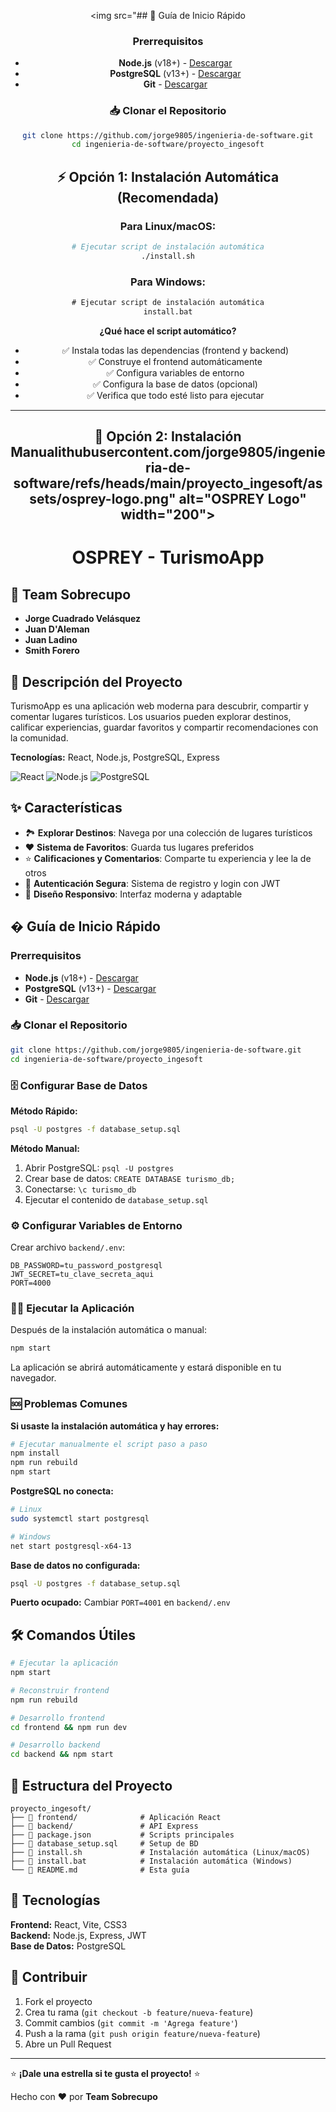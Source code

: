 <div align="center">
  
<img src="## 🚀 Guía de Inicio Rápido

### Prerrequisitos
- **Node.js** (v18+) - [Descargar](https://nodejs.org/)
- **PostgreSQL** (v13+) - [Descargar](https://www.postgresql.org/download/)
- **Git** - [Descargar](https://git-scm.com/)

### 📥 Clonar el Repositorio

```bash
git clone https://github.com/jorge9805/ingenieria-de-software.git
cd ingenieria-de-software/proyecto_ingesoft
```

## ⚡ Opción 1: Instalación Automática (Recomendada)

### Para Linux/macOS:
```bash
# Ejecutar script de instalación automática
./install.sh
```

### Para Windows:
```cmd
# Ejecutar script de instalación automática
install.bat
```

**¿Qué hace el script automático?**
- ✅ Instala todas las dependencias (frontend y backend)
- ✅ Construye el frontend automáticamente
- ✅ Configura variables de entorno
- ✅ Configura la base de datos (opcional)
- ✅ Verifica que todo esté listo para ejecutar

---

## 🔧 Opción 2: Instalación Manualithubusercontent.com/jorge9805/ingenieria-de-software/refs/heads/main/proyecto_ingesoft/assets/osprey-logo.png" alt="OSPREY Logo" width="200">

# OSPREY - TurismoApp


</div>

## 👥 Team Sobrecupo

- **Jorge Cuadrado Velásquez**
- **Juan D'Aleman**
- **Juan Ladino** 
- **Smith Forero**

## 📝 Descripción del Proyecto

TurismoApp es una aplicación web moderna para descubrir, compartir y comentar lugares turísticos. Los usuarios pueden explorar destinos, calificar experiencias, guardar favoritos y compartir recomendaciones con la comunidad.

**Tecnologías:** React, Node.js, PostgreSQL, Express

![React](https://img.shields.io/badge/React-18-61DAFB?style=for-the-badge&logo=react)
![Node.js](https://img.shields.io/badge/Node.js-18+-339933?style=for-the-badge&logo=node.js)
![PostgreSQL](https://img.shields.io/badge/PostgreSQL-13+-336791?style=for-the-badge&logo=postgresql)

## ✨ Características

- 🏞️ **Explorar Destinos**: Navega por una colección de lugares turísticos
- ❤️ **Sistema de Favoritos**: Guarda tus lugares preferidos
- ⭐ **Calificaciones y Comentarios**: Comparte tu experiencia y lee la de otros
- 🔐 **Autenticación Segura**: Sistema de registro y login con JWT
- 📱 **Diseño Responsivo**: Interfaz moderna y adaptable

## � Guía de Inicio Rápido

### Prerrequisitos
- **Node.js** (v18+) - [Descargar](https://nodejs.org/)
- **PostgreSQL** (v13+) - [Descargar](https://www.postgresql.org/download/)
- **Git** - [Descargar](https://git-scm.com/)

### 📥 Clonar el Repositorio

```bash
git clone https://github.com/jorge9805/ingenieria-de-software.git
cd ingenieria-de-software/proyecto_ingesoft
```

### 🗄️ Configurar Base de Datos

**Método Rápido:**
```bash
psql -U postgres -f database_setup.sql
```

**Método Manual:**
1. Abrir PostgreSQL: `psql -U postgres`
2. Crear base de datos: `CREATE DATABASE turismo_db;`
3. Conectarse: `\c turismo_db`
4. Ejecutar el contenido de `database_setup.sql`

### ⚙️ Configurar Variables de Entorno

Crear archivo `backend/.env`:
```env
DB_PASSWORD=tu_password_postgresql
JWT_SECRET=tu_clave_secreta_aqui
PORT=4000
```

### 🏃‍♂️ Ejecutar la Aplicación

Después de la instalación automática o manual:

```bash
npm start
```

La aplicación se abrirá automáticamente y estará disponible en tu navegador.

### 🆘 Problemas Comunes

**Si usaste la instalación automática y hay errores:**
```bash
# Ejecutar manualmente el script paso a paso
npm install
npm run rebuild
npm start
```

**PostgreSQL no conecta:**
```bash
# Linux
sudo systemctl start postgresql

# Windows
net start postgresql-x64-13
```

**Base de datos no configurada:**
```bash
psql -U postgres -f database_setup.sql
```

**Puerto ocupado:**
Cambiar `PORT=4001` en `backend/.env`

## 🛠️ Comandos Útiles

```bash
# Ejecutar la aplicación
npm start

# Reconstruir frontend
npm run rebuild

# Desarrollo frontend
cd frontend && npm run dev

# Desarrollo backend
cd backend && npm start
```

## 📁 Estructura del Proyecto

```
proyecto_ingesoft/
├── 📁 frontend/              # Aplicación React
├── 📁 backend/               # API Express
├── 📄 package.json           # Scripts principales
├── 📄 database_setup.sql     # Setup de BD
├── 📄 install.sh             # Instalación automática (Linux/macOS)
├── 📄 install.bat            # Instalación automática (Windows)
└── 📄 README.md              # Esta guía
```

## 🎨 Tecnologías

**Frontend:** React, Vite, CSS3  
**Backend:** Node.js, Express, JWT  
**Base de Datos:** PostgreSQL  

## 🤝 Contribuir

1. Fork el proyecto
2. Crea tu rama (`git checkout -b feature/nueva-feature`)
3. Commit cambios (`git commit -m 'Agrega feature'`)
4. Push a la rama (`git push origin feature/nueva-feature`)
5. Abre un Pull Request

---

⭐ **¡Dale una estrella si te gusta el proyecto!** ⭐

Hecho con ❤️ por **Team Sobrecupo**
